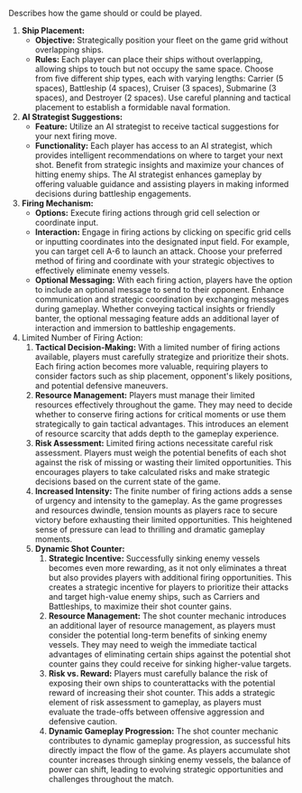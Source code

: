 Describes how the game should or could be played.

1. **Ship Placement:**
    - **Objective:** Strategically position your fleet on the game grid without overlapping ships.
    - **Rules:** Each player can place their ships without overlapping, allowing ships to touch but not occupy the same space. Choose from five different ship types, each with varying lengths: Carrier (5 spaces), Battleship (4 spaces), Cruiser (3 spaces), Submarine (3 spaces), and Destroyer (2 spaces). Use careful planning and tactical placement to establish a formidable naval formation.
2. **AI Strategist Suggestions:**
    - **Feature:** Utilize an AI strategist to receive tactical suggestions for your next firing move.
    - **Functionality:** Each player has access to an AI strategist, which provides intelligent recommendations on where to target your next shot. Benefit from strategic insights and maximize your chances of hitting enemy ships. The AI strategist enhances gameplay by offering valuable guidance and assisting players in making informed decisions during battleship engagements.
3. **Firing Mechanism:**
    - **Options:** Execute firing actions through grid cell selection or coordinate input.
    - **Interaction:** Engage in firing actions by clicking on specific grid cells or inputting coordinates into the designated input field. For example, you can target cell A-6 to launch an attack. Choose your preferred method of firing and coordinate with your strategic objectives to effectively eliminate enemy vessels.
    - **Optional Messaging:** With each firing action, players have the option to include an optional message to send to their opponent. Enhance communication and strategic coordination by exchanging messages during gameplay. Whether conveying tactical insights or friendly banter, the optional messaging feature adds an additional layer of interaction and immersion to battleship engagements.
4. Limited Number of Firing Action:
	1. **Tactical Decision-Making:** With a limited number of firing actions available, players must carefully strategize and prioritize their shots. Each firing action becomes more valuable, requiring players to consider factors such as ship placement, opponent's likely positions, and potential defensive maneuvers.
	2. **Resource Management:** Players must manage their limited resources effectively throughout the game. They may need to decide whether to conserve firing actions for critical moments or use them strategically to gain tactical advantages. This introduces an element of resource scarcity that adds depth to the gameplay experience.
    3. **Risk Assessment:** Limited firing actions necessitate careful risk assessment. Players must weigh the potential benefits of each shot against the risk of missing or wasting their limited opportunities. This encourages players to take calculated risks and make strategic decisions based on the current state of the game.
    4. **Increased Intensity:** The finite number of firing actions adds a sense of urgency and intensity to the gameplay. As the game progresses and resources dwindle, tension mounts as players race to secure victory before exhausting their limited opportunities. This heightened sense of pressure can lead to thrilling and dramatic gameplay moments.
    5. **Dynamic Shot Counter:** 
	    1. **Strategic Incentive:** Successfully sinking enemy vessels becomes even more rewarding, as it not only eliminates a threat but also provides players with additional firing opportunities. This creates a strategic incentive for players to prioritize their attacks and target high-value enemy ships, such as Carriers and Battleships, to maximize their shot counter gains.	
	    2. **Resource Management:** The shot counter mechanic introduces an additional layer of resource management, as players must consider the potential long-term benefits of sinking enemy vessels. They may need to weigh the immediate tactical advantages of eliminating certain ships against the potential shot counter gains they could receive for sinking higher-value targets.
	    3. **Risk vs. Reward:** Players must carefully balance the risk of exposing their own ships to counterattacks with the potential reward of increasing their shot counter. This adds a strategic element of risk assessment to gameplay, as players must evaluate the trade-offs between offensive aggression and defensive caution.
	    4. **Dynamic Gameplay Progression:** The shot counter mechanic contributes to dynamic gameplay progression, as successful hits directly impact the flow of the game. As players accumulate shot counter increases through sinking enemy vessels, the balance of power can shift, leading to evolving strategic opportunities and challenges throughout the match.